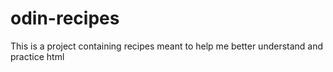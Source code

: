 # odin-recipes

This is a project containing recipes meant to help me better
understand and practice html